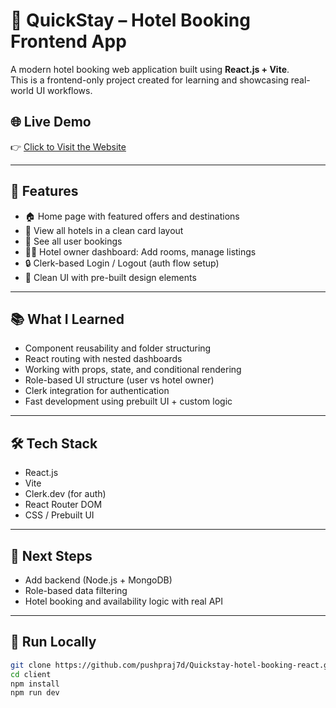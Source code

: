 # 🏨 QuickStay – Hotel Booking Frontend App

A modern hotel booking web application built using **React.js + Vite**.  
This is a frontend-only project created for learning and showcasing real-world UI workflows.

## 🌐 Live Demo  
👉 [Click to Visit the Website](https://quickstay-hotel-booking-react-b18c-b5gpm4eg0.vercel.app)

---

## 📌 Features

- 🏠 Home page with featured offers and destinations
- 🏨 View all hotels in a clean card layout
- 📆 See all user bookings
- 🧑‍💼 Hotel owner dashboard: Add rooms, manage listings
- 🔒 Clerk-based Login / Logout (auth flow setup)
- 🧩 Clean UI with pre-built design elements

---

## 📚 What I Learned

- Component reusability and folder structuring
- React routing with nested dashboards
- Working with props, state, and conditional rendering
- Role-based UI structure (user vs hotel owner)
- Clerk integration for authentication
- Fast development using prebuilt UI + custom logic

---

## 🛠️ Tech Stack

- React.js
- Vite
- Clerk.dev (for auth)
- React Router DOM
- CSS / Prebuilt UI

---

## 🚧 Next Steps

- Add backend (Node.js + MongoDB)
- Role-based data filtering
- Hotel booking and availability logic with real API

---

## 📁 Run Locally

```bash
git clone https://github.com/pushpraj7d/Quickstay-hotel-booking-react.git
cd client
npm install
npm run dev
